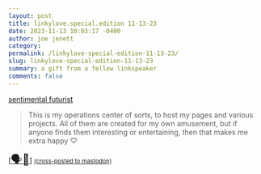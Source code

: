 ```yaml
---
layout: post
title: linkylove.special.edition 11-13-23
date: 2023-11-13 10:03:17 -0400
author: joe jenett
category: 
permalink: /linkylove-special-edition-11-13-23/
slug: linkylove-special-edition-11-13-23
summary: a gift from a fellow linkspeaker
comments: false
---
```

<a title="sentimentalfuturist.net" href="https://sentimentalfuturist.net/">sentimental futurist</a>
<blockquote><p>This is my operations center of sorts, to host my pages and various projects. All of them are created for my own amusement, but if anyone finds them interesting or entertaining, then that makes me extra happy ♡ </p></blockquote>
[<a title="“We speak in links!”" href="https://pinboard.in/u:mikael"><span style="font-size:1.5em;">🗣️🔗</span></a>]
<a href="https://brid.gy/publish/mastodon"><small>(cross-posted to mastodon)</small></a>